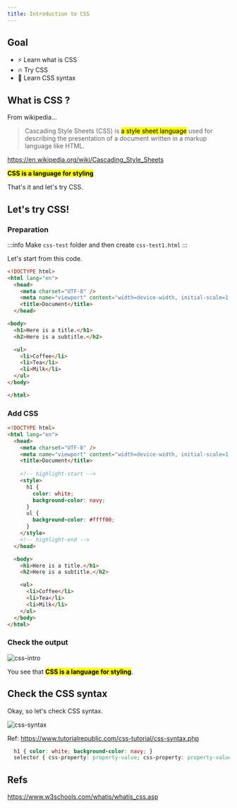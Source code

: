 ```yaml
---
title: Introduction to CSS
---
```


## Goal

- ⚡ Learn what is CSS
- 🔥 Try CSS
- 🌻 Learn CSS syntax

## What is CSS ?

From wikipedia...
> Cascading Style Sheets (CSS) is <mark>a style sheet language</mark> used for describing the presentation of a document written in a markup language like HTML.

https://en.wikipedia.org/wiki/Cascading_Style_Sheets

**<mark>CSS is a language for styling</mark>**

That's it and let's try CSS.

## Let's try CSS!

### Preparation

:::info
  Make `css-test` folder and then create `css-test1.html`
:::

Let's start from this code.
```html title="css/css-test1.html"
<!DOCTYPE html>
<html lang="en">
  <head>
    <meta charset="UTF-8" />
    <meta name="viewport" content="width=device-width, initial-scale=1.0" />
    <title>Document</title>
  </head>

<body>
  <h1>Here is a title.</h1>
  <h2>Here is a subtitle.</h2>

  <ul>
    <li>Coffee</li>
    <li>Tea</li>
    <li>Milk</li>
  </ul>
</body>

</html>
```

### Add CSS

```html title="css/css-test1.html"
<!DOCTYPE html>
<html lang="en">
  <head>
    <meta charset="UTF-8" />
    <meta name="viewport" content="width=device-width, initial-scale=1.0" />
    <title>Document</title>
    
    <!-- highlight-start -->
    <style>
      h1 {
        color: white;
        background-color: navy;
      }
      ul {
        background-color: #ffff00;
      }
    </style>
    <!-- highlight-end -->
  </head>

  <body>
    <h1>Here is a title.</h1>
    <h2>Here is a subtitle.</h2>

    <ul>
      <li>Coffee</li>
      <li>Tea</li>
      <li>Milk</li>
    </ul>
  </body>
</html>

```

### Check the output
![css-intro](https://coderhackers-1304676641.cos.ap-tokyo.myqcloud.com/docs/img/2020-04-27-22-31-34.png)

You see  that <mark>**CSS is a language for styling**</mark>.

## Check the CSS syntax
Okay, so let's check CSS syntax.

![css-syntax](https://www.tutorialrepublic.com/lib/images/css-selector.png)

Ref: https://www.tutorialrepublic.com/css-tutorial/css-syntax.php

```css
  h1 { color: white; background-color: navy; }
  selector { css-property: property-value; css-property: property-value; ... }
```

## Refs
https://www.w3schools.com/whatis/whatis_css.asp